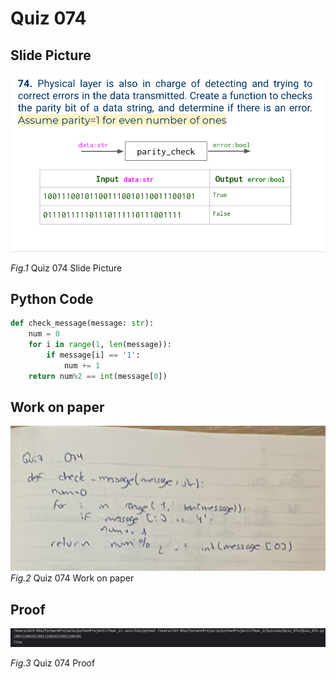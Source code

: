 # Quiz 074


## Slide Picture


![Screen Shot 2024-09-10 at 23.25.42.png](Screen%20Shot%202024-09-10%20at%2023.25.42.png)


*Fig.1* Quiz 074 Slide Picture


## Python Code
```python
def check_message(message: str):
    num = 0
    for i in range(1, len(message)):
        if message[i] == '1':
            num += 1
    return num%2 == int(message[0])
```

## Work on paper

![WhatsApp Image 2024-09-11 at 23.44.39.jpeg](WhatsApp%20Image%202024-09-11%20at%2023.44.39.jpeg)
*Fig.2* Quiz 074 Work on paper


## Proof

![Screen Shot 2024-09-10 at 23.26.59.png](Screen%20Shot%202024-09-10%20at%2023.26.59.png)

*Fig.3* Quiz 074 Proof